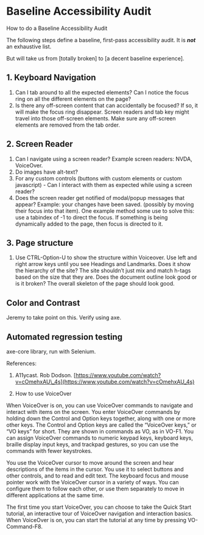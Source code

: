 # Baseline Accessibility Audit

How to do a Baseline Accessibility Audit

The following steps define a baseline, first-pass accessibility audit. It is _**not**_ an exhaustive list.

But will take us from \[totally broken\] to \[a decent baseline experience\].

## 1. Keyboard Navigation

1. Can I tab around to all the expected elements? Can I notice the focus ring on all the different elements on the page?
2. Is there any off-screen content that can accidentally be focused? If so, it will make the focus ring disappear. Screen readers and tab key might travel into those off-screen elements. Make sure any off-screen elements are removed from the tab order.

## 2. Screen Reader

1. Can I navigate using a screen reader? Example screen readers: NVDA, VoiceOver.
2. Do images have alt-text?
3. For any custom controls \(buttons with custom elements or custom javascript\) - Can I interact with them as expected while using a screen reader?
4. Does the screen reader get notified of modal/popup messages that appear? Example: your changes have been saved. \(possibly by moving their focus into that item\). One example method some use to solve this: use a tabindex of -1 to direct the focus. If something is being dynamically added to the page, then focus is directed to it.

## 3. Page structure

1. Use CTRL-Option-U to show the structure within Voiceover. Use left and right arrow keys until you see Headings and Landmarks. Does it show the hierarchy of the site? The site shouldn’t just mix and match h-tags based on the size that they are. Does the document outline look good or is it broken? The overall skeleton of the page should look good.

## Color and Contrast

Jeremy to take point on this. Verify using axe.

## Automated regression testing

axe-core library, run with Selenium.

References:

1. A11ycast. Rob Dodson. [https://www.youtube.com/watch?v=cOmehxAU\_4s](https://www.youtube.com/watch?v=cOmehxAU_4s)

2. How to use VoiceOver

When VoiceOver is on, you can use VoiceOver commands to navigate and interact with items on the screen. You enter VoiceOver commands by holding down the Control and Option keys together, along with one or more other keys. The Control and Option keys are called the “VoiceOver keys,” or “VO keys” for short. They are shown in commands as VO, as in VO-F1. You can assign VoiceOver commands to numeric keypad keys, keyboard keys, braille display input keys, and trackpad gestures, so you can use the commands with fewer keystrokes.

You use the VoiceOver cursor to move around the screen and hear descriptions of the items in the cursor. You use it to select buttons and other controls, and to read and edit text. The keyboard focus and mouse pointer work with the VoiceOver cursor in a variety of ways. You can configure them to follow each other, or use them separately to move in different applications at the same time.

The first time you start VoiceOver, you can choose to take the Quick Start tutorial, an interactive tour of VoiceOver navigation and interaction basics. When VoiceOver is on, you can start the tutorial at any time by pressing VO-Command-F8.

